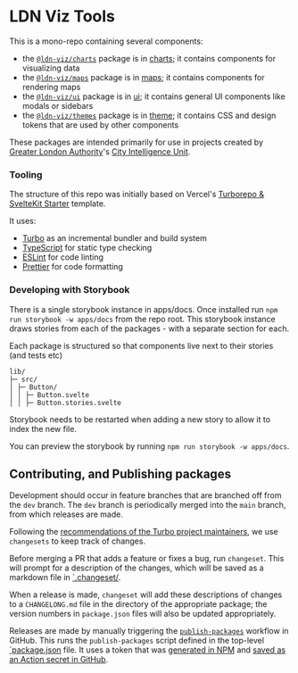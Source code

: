 # LDN Viz Tools

This is a mono-repo containing several components:

- the [`@ldn-viz/charts`](https://www.npmjs.com/package/@ldn-viz/charts) package is in [charts](./packages/charts); it contains components for visualizing data
- the [`@ldn-viz/maps`](https://www.npmjs.com/package/@ldn-viz/maps) package is in [maps](./packages/maps); it contains components for rendering maps
- the [`@ldn-viz/ui`](https://www.npmjs.com/package/@ldn-viz/ui) package is in [ui](./packages/ui); it contains general UI components like modals or sidebars
- the [`@ldn-viz/themes`](https://www.npmjs.com/package/@ldn-viz/themes) package is in [theme](./packages/themes); it contains CSS and design tokens that are used by other components

These packages are intended primarily for use in projects created by [Greater London Authority](https://london.gov.uk/)'s [City Intelligence Unit](https://www.london.gov.uk/programmes-strategies/research-and-analysis).

### Tooling

The structure of this repo was initially based on Vercel's [Turborepo & SvelteKit Starter](https://vercel.com/templates/svelte/turborepo-sveltekit-starter) template.

It uses:

- [Turbo](https://turbo.build/) as an incremental bundler and build system
- [TypeScript](https://www.typescriptlang.org/) for static type checking
- [ESLint](https://eslint.org/) for code linting
- [Prettier](https://prettier.io) for code formatting

### Developing with Storybook

There is a single storybook instance in apps/docs. Once installed run `npm run storybook -w apps/docs` from the repo root. This storybook instance draws stories from each of the packages - with a separate section for each.

Each package is structured so that components live next to their stories (and tests etc)

```
lib/
├─ src/
│ ├─ Button/
│ │ ├─ Button.svelte
│ │ ├─ Button.stories.svelte
```

Storybook needs to be restarted when adding a new story to allow it to index the new file.

You can preview the storybook by running `npm run storybook -w apps/docs`.

## Contributing, and Publishing packages

Development should occur in feature branches that are branched off from the `dev` branch.
The `dev` branch is periodically merged into the `main` branch, from which releases are made.

Following the [recommendations of the Turbo project maintainers](https://turbo.build/repo/docs/handbook/publishing-packages/versioning-and-publishing), we use `changesets` to keep track of changes.

Before merging a PR that adds a feature or fixes a bug, run `changeset`.
This will prompt for a description of the changes, which will be saved as a markdown file in [`.changeset/](./.changeset/).

When a release is made, `changeset` will add these descriptions of changes to a `CHANGELONG.md` file in the directory of the appropriate package; the version numbers in `package.json` files will also be updated appropriately.

Releases are made by manually triggering the [`publish-packages`](./.github/publish-packages.yml) workflow in GitHub.
This runs the `publish-packages` script defined in the top-level [`package.json](./package.json) file.
It uses a token that was [generated in NPM](https://www.npmjs.com/settings/ldn-viz/tokens/) and [saved as an Action secret in GitHub](https://github.com/Greater-London-Authority/ldn-viz-tools/settings/secrets/actions).

